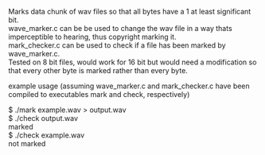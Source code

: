 Marks data chunk of wav files so that all bytes have a 1 at least significant bit.  
wave_marker.c can be be used to change the wav file in a way thats imperceptible to hearing, thus copyright marking it.  
mark_checker.c can be used to check if a file has been marked by wave_marker.c.  
Tested on 8 bit files, would work for 16 bit but would need a modification so that every other byte is marked rather than every byte.  

example usage (assuming wave_marker.c and mark_checker.c have been compiled to executables mark and check, respectively)  

$ ./mark example.wav > output.wav  
$ ./check output.wav  
marked  
$ ./check example.wav  
not marked  
